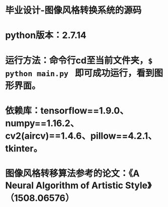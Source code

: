 # 毕业设计-图像风格转换系统的源码
# python版本：2.7.14
# 运行方法：命令行cd至当前文件夹，```$ python main.py ``` 即可成功运行，看到图形界面。
# 依赖库：tensorflow==1.9.0、numpy==1.16.2、cv2(aircv)==1.4.6、pillow==4.2.1、tkinter。
# 图像风格转移算法参考的论文：《A Neural Algorithm of Artistic Style》（1508.06576）

